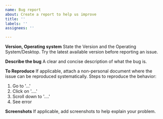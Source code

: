```yaml
---
name: Bug report
about: Create a report to help us improve
title: ''
labels: ''
assignees: ''

---
```


**Version, Operating system**
State the Version and the Operating System/Desktop. Try the latest available version before reporting an issue.

**Describe the bug**
A clear and concise description of what the bug is.

**To Reproduce**
If applicable, attach a non-personal document where the issue can be reproduced systematically.
Steps to reproduce the behavior:
1. Go to '...'
2. Click on '....'
3. Scroll down to '....'
4. See error

**Screenshots**
If applicable, add screenshots to help explain your problem.
